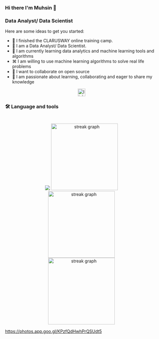 ### Hi there I'm Muhsin 👋
###  Data Analyst/ Data Scientist


Here are some ideas to get you started:

- 🔭 I finished the CLARUSWAY online training camp.
- 🔭 I am a  Data Analyst/ Data Scientist.
- 🌱 I am currently learning data analytics and machine learning tools and algorithms
- ⌘ I am willing to use machine learning algorithms to solve real life problems
- 👯 I want to collaborate on open source
- 💬 I am passionate about learning, collaborating and eager to share my knowledge

<div align="center">
  <a href="https://www.linkedin.com/feed/" target="_blank">
    <img src="https://img.shields.io/static/v1?message=LinkedIn&logo=linkedin&label=&color=0077B5&logoColor=white&labelColor=&style=for-the-badge" height="25" alt="linkedin logo"  />
  </a>
</div>

<h3 align="left">🛠 Language and tools</h3>

###


###

<br clear="both">

<div align="center">
  <img src="[https://github-readme-stats.vercel.app/api?username=muhsintsn&theme=dark&hide_border=false&include_all_commits=false&count_private=false](https://github.com/muhsintsn/muhsintsn/blob/main/pandas.png)" />
 
  <img src="https://streak-stats.demolab.com?user=muhsintsn&locale=en&mode=daily&theme=dark&hide_border=true&border_radius=5&order=3" height="220" alt="streak graph" />
     
</div>

<div align="center">
  
  <img src="https://github.com/muhsintsn/mtgit/graphs/contributor" height="220" alt="streak graph" />
     
</div>

<div align="center">
  
  <img src="https://photos.app.goo.gl/KPzfQdHwhPrQSUdt5" height="220" alt="streak graph" />
     
</div>



https://photos.app.goo.gl/KPzfQdHwhPrQSUdt5

#####


